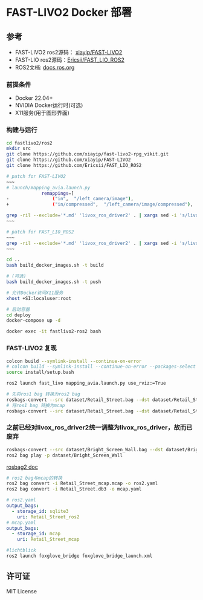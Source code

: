 # FAST-LIVO2 Docker 部署

## 参考

- FAST-LIVO2 ros2源码： [xiayip/FAST-LIVO2](https://github.com/xiayip/FAST-LIVO2)
- FAST-LIO ros2源码：[Ericsii/FAST_LIO_ROS2](https://github.com/Ericsii/FAST_LIO_ROS2)
- ROS2文档: [docs.ros.org](https://docs.ros.org/en/humble/)

### 前提条件

- Docker 22.04+
- NVIDIA Docker运行时(可选)
- X11服务(用于图形界面)

### 构建与运行

```bash
cd fastlivo2/ros2
mkdir src
git clone https://github.com/xiayip/fast-livo2-rpg_vikit.git
git clone https://github.com/xiayip/FAST-LIVO2
git clone https://github.com/Ericsii/FAST_LIO_ROS2

# patch for FAST-LIVO2
~~~
# launch/mapping_avia.launch.py
             remappings=[
-                ("in",  "/left_camera/image"),
+                ("in/compressed",  "/left_camera/image/compressed"),

grep -ril --exclude='*.md' 'livox_ros_driver2' . | xargs sed -i 's/livox_ros_driver2/livox_ros_driver/gI'
~~~

# patch for FAST_LIO_ROS2
~~~
grep -ril --exclude='*.md' 'livox_ros_driver2' . | xargs sed -i 's/livox_ros_driver2/livox_ros_driver/gI'
~~~

cd ..
bash build_docker_images.sh -t build

# (可选)
bash build_docker_images.sh -t push

# 允许Docker访问X11服务
xhost +SI:localuser:root

# 启动容器
cd deploy
docker-compose up -d

docker exec -it fastlivo2-ros2 bash
```

### FAST-LIVO2 复现

```bash
colcon build --symlink-install --continue-on-error
# colcon build --symlink-install --continue-on-error --packages-select livox2pc
source install/setup.bash

ros2 launch fast_livo mapping_avia.launch.py use_rviz:=True
```

```bash
# 先将ros1 bag 转换为ros2 bag
rosbags-convert --src dataset/Retail_Street.bag --dst dataset/Retail_Street
# 将ros1 bag 转换为mcap
rosbags-convert --src dataset/Retail_Street.bag --dst dataset/Retail_Street_mcap --dst-storage mcap
```

### 之前已经对livox_ros_driver2统一调整为livox_ros_driver，故而已废弃
<!-- ```diff
--- a/Retail_Street.bag (ROS1)
+++ b/Retail_Street/metadata.yaml (ROS2)
@@ -1,3 +1,3 @@
 rosbag2_bagfile_information:
-  custom_data: null
+  custom_data: {}
@@ -10,7 +10,7 @@
     topic_metadata:
       name: /livox/lidar
       offered_qos_profiles: ''
-      type: livox_ros_driver/msg/CustomMsg
+      type: livox_ros_driver2/msg/CustomMsg
       type_description_hash: RIHS01_94041b4794f52c1d81def2989107fc898a62dacb7a39d5dbe80d4b55e538bf6d
   - message_count: 1355
     topic_metadata:
``` -->

```bash
rosbags-convert --src dataset/Bright_Screen_Wall.bag --dst dataset/Bright_Screen_Wall
ros2 bag play -p dataset/Bright_Screen_Wall
```

[rosbag2 doc](https://github.com/ros2/rosbag2/blob/rolling/README.md#convert)

```bash
# ros2 bag与mcap的转换
ros2 bag convert -i Retail_Street_mcap.mcap -o ros2.yaml
ros2 bag convert -i Retail_Street.db3 -o mcap.yaml
```

```yaml
# ros2.yaml
output_bags:
  - storage_id: sqlite3
    uri: Retail_Street_ros2
# mcap.yaml
output_bags:
  - storage_id: mcap
    uri: Retail_Street_mcap
```

```bash
#lichtblick
ros2 launch foxglove_bridge foxglove_bridge_launch.xml
```

## 许可证

MIT License
